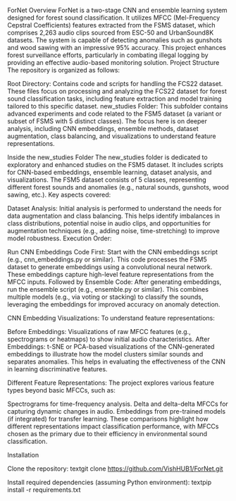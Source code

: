 ForNet
Overview
ForNet is a two-stage CNN and ensemble learning system designed for forest sound classification. It utilizes MFCC (Mel-Frequency Cepstral Coefficients) features extracted from the FSMS dataset, which comprises 2,263 audio clips sourced from ESC-50 and UrbanSound8K datasets. The system is capable of detecting anomalies such as gunshots and wood sawing with an impressive 95% accuracy. This project enhances forest surveillance efforts, particularly in combating illegal logging by providing an effective audio-based monitoring solution.
Project Structure
The repository is organized as follows:

Root Directory: Contains code and scripts for handling the FCS22 dataset. These files focus on processing and analyzing the FCS22 dataset for forest sound classification tasks, including feature extraction and model training tailored to this specific dataset.
new_studies Folder: This subfolder contains advanced experiments and code related to the FSM5 dataset (a variant or subset of FSMS with 5 distinct classes). The focus here is on deeper analysis, including CNN embeddings, ensemble methods, dataset augmentation, class balancing, and visualizations to understand feature representations.

Inside the new_studies Folder
The new_studies folder is dedicated to exploratory and enhanced studies on the FSM5 dataset. It includes scripts for CNN-based embeddings, ensemble learning, dataset analysis, and visualizations. The FSM5 dataset consists of 5 classes, representing different forest sounds and anomalies (e.g., natural sounds, gunshots, wood sawing, etc.). Key aspects covered:

Dataset Analysis: Initial analysis is performed to understand the needs for data augmentation and class balancing. This helps identify imbalances in class distributions, potential noise in audio clips, and opportunities for augmentation techniques (e.g., adding noise, time-stretching) to improve model robustness.
Execution Order:

Run CNN Embeddings Code First: Start with the CNN embeddings script (e.g., cnn_embeddings.py or similar). This code processes the FSM5 dataset to generate embeddings using a convolutional neural network. These embeddings capture high-level feature representations from the MFCC inputs.
Followed by Ensemble Code: After generating embeddings, run the ensemble script (e.g., ensemble.py or similar). This combines multiple models (e.g., via voting or stacking) to classify the sounds, leveraging the embeddings for improved accuracy on anomaly detection.


CNN Embedding Visualizations: To understand feature representations:

Before Embeddings: Visualizations of raw MFCC features (e.g., spectrograms or heatmaps) to show initial audio characteristics.
After Embeddings: t-SNE or PCA-based visualizations of the CNN-generated embeddings to illustrate how the model clusters similar sounds and separates anomalies. This helps in evaluating the effectiveness of the CNN in learning discriminative features.


Different Feature Representations: The project explores various feature types beyond basic MFCCs, such as:

Spectrograms for time-frequency analysis.
Delta and delta-delta MFCCs for capturing dynamic changes in audio.
Embeddings from pre-trained models (if integrated) for transfer learning.
These comparisons highlight how different representations impact classification performance, with MFCCs chosen as the primary due to their efficiency in environmental sound classification.



Installation

Clone the repository:
textgit clone https://github.com/VishHUB1/ForNet.git

Install required dependencies (assuming Python environment):
textpip install -r requirements.txt
